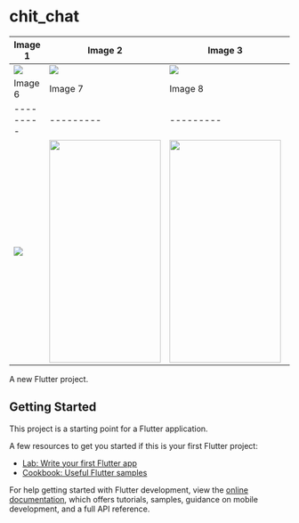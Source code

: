 # chit_chat

| Image 1 | Image 2 | Image 3 | Image 4 | Image 5 |
|---------|---------|---------|---------|---------|
| <img src="https://github.com/Harshpadariya51/Chit_Chat/assets/135210889/1d43dd29-9031-423b-86e4-8c784b227086"> | <img src="https://github.com/Harshpadariya51/Chit_Chat/assets/135210889/d1bc8407-4791-4f7e-a9d1-3e83040bf093"> | <img src="https://github.com/Harshpadariya51/Chit_Chat/assets/135210889/dc0ba7fa-454e-4a29-a4c8-dfcfbdcc560e"> | <img src="https://github.com/Harshpadariya51/Chit_Chat/assets/135210889/54f5319e-8568-470d-9216-457419bc831f"> | <img src="https://github.com/Harshpadariya51/Chit_Chat/assets/135210889/e7606570-c889-4a38-8b04-826dfc25cf40"> |
| Image 6 | Image 7 | Image 8 | Image 9 | Image 10 |
|---------|---------|---------|---------|---------|
| <img src="https://github.com/Harshpadariya51/Chit_Chat/assets/135210889/78b701ed-f021-425e-bcf3-83cb4509a57e"> | <img src="https://github.com/Harshpadariya51/Chit_Chat/assets/135210889/05475d2f-2b1d-4a07-a464-53446c3a60a8" width="200" height="400"> | <img src="https://github.com/Harshpadariya51/Chit_Chat/assets/135210889/e27ce8aa-8d0a-43ad-8203-6ecb5b7828e4" width="200" height="400"> | <img src="https://github.com/Harshpadariya51/Chit_Chat/assets/135210889/948eee5e-a13a-4393-8a9f-5aad220b43a8" width="200" height="400"> | <img src="https://github.com/Harshpadariya51/Chit_Chat/assets/135210889/b0b5e7b3-c832-4f02-8f9e-00167c0085bc" width="200" height="400"> |


A new Flutter project.

## Getting Started

This project is a starting point for a Flutter application.

A few resources to get you started if this is your first Flutter project:

- [Lab: Write your first Flutter app](https://docs.flutter.dev/get-started/codelab)
- [Cookbook: Useful Flutter samples](https://docs.flutter.dev/cookbook)

For help getting started with Flutter development, view the
[online documentation](https://docs.flutter.dev/), which offers tutorials,
samples, guidance on mobile development, and a full API reference.
